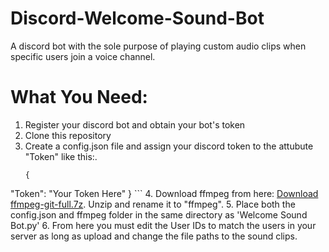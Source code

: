# Discord-Welcome-Sound-Bot
 A discord bot with the sole purpose of playing custom audio clips when specific users join a voice channel. 

# What You Need:
1. Register your discord bot and obtain your bot's token
2. Clone this repository
3. Create a config.json file and assign your discord token to the attubute "Token" like this:.  
    ```
    {
  "Token": "Your Token Here"
    } 
    ``` 
4. Download ffmpeg from here: [Download ffmpeg-git-full.7z](https://www.gyan.dev/ffmpeg/builds/). Unzip and rename it to "ffmpeg". 
5. Place both the config.json and ffmpeg folder in the same directory as 'Welcome Sound Bot.py'
6. From here you must edit the User IDs to match the users in your server as long as upload and change the file paths to the sound clips. 
